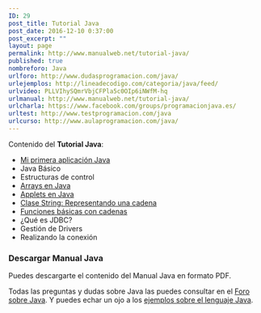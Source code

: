 ```yaml
---
ID: 29
post_title: Tutorial Java
post_date: 2016-12-10 0:37:00
post_excerpt: ""
layout: page
permalink: http://www.manualweb.net/tutorial-java/
published: true
nombreforo: Java
urlforo: http://www.dudasprogramacion.com/java/
urlejemplos: http://lineadecodigo.com/categoria/java/feed/
urlvideo: PLLVIhySQmrVbjCFPla5c0OIp6iNWfM-hq
urlmanual: http://www.manualweb.net/tutorial-java/
urlcharla: https://www.facebook.com/groups/programacionjava.es/
urltest: http://www.testprogramacion.com/java
urlcurso: http://www.aulaprogramacion.com/java/
---
```


Contenido del **Tutorial Java**:

<ul>
	<li><a title="Mi primera aplicación Java" href="http://www.manualweb.net/java/mi-primera-aplicacion-java/">Mi primera aplicación Java</a></li>
	<li>Java Básico</li>
	<li>Estructuras de control</li>
	<li><a title="Arrays en Java" href="http://www.manualweb.net/java/arrays-en-java/">Arrays en Java</a></li>
	<li><a title="Applets en Java" href="http://www.manualweb.net/java/applets-en-java/">Applets en Java</a></li>
	<li><a title="Clase String: Representando una cadena" href="http://www.manualweb.net/java/clase-string-representando-una-cadena/">Clase String: Representando una cadena</a></li>
	<li><a title="Funciones básicas con cadenas" href="http://www.manualweb.net/java/funciones-basicas-con-cadenas/">Funciones básicas con cadenas</a></li>
	<li>¿Qué es JDBC?</li>
	<li>Gestión de Drivers</li>
	<li>Realizando la conexión</li>
</ul>

### Descargar Manual Java
Puedes descargarte el contenido del Manual Java en formato PDF.


Todas las preguntas y dudas sobre Java las puedes consultar en el <a title="Foro sobre Java" href="http://www.dudasprogramacion.com/java">Foro sobre Java</a>. Y puedes echar un ojo a los <a title="ejemplos sobre Java" href="http://lineadecodigo.com/java/">ejemplos sobre el lenguaje Java</a>.

